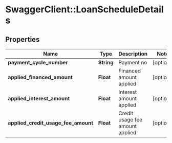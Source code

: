 # SwaggerClient::LoanScheduleDetails

## Properties
Name | Type | Description | Notes
------------ | ------------- | ------------- | -------------
**payment_cycle_number** | **String** | Payment no | [optional] 
**applied_financed_amount** | **Float** | Financed amount applied | [optional] 
**applied_interest_amount** | **Float** | Interest amount applied | [optional] 
**applied_credit_usage_fee_amount** | **Float** | Credit usage fee amount applied | [optional] 

